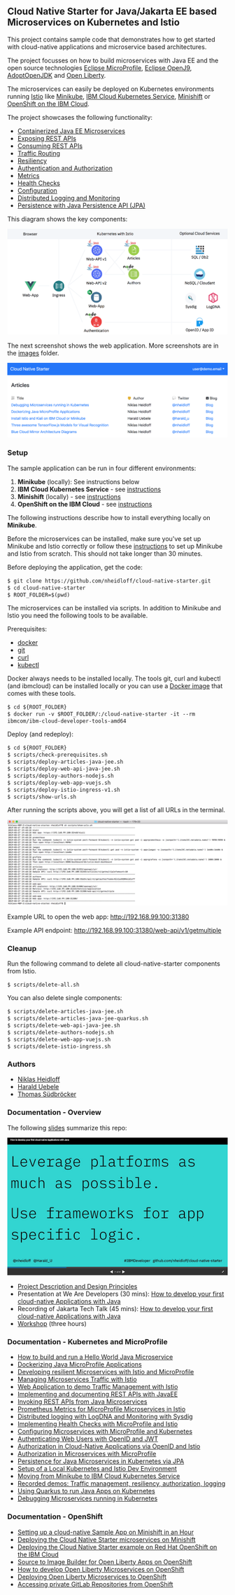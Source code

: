 ## Cloud Native Starter for Java/Jakarta EE based Microservices on Kubernetes and Istio

This project contains sample code that demonstrates how to get started with cloud-native applications and microservice based architectures. 

The project focusses on how to build microservices with Java EE and the open source technologies [Eclipse MicroProfile](https://microprofile.io/), [Eclipse OpenJ9](https://www.eclipse.org/openj9/), [AdoptOpenJDK](https://adoptopenjdk.net/) and [Open Liberty](https://openliberty.io/).

The microservices can easily be deployed on Kubernetes environments running [Istio](https://istio.io/) like [Minikube](https://kubernetes.io/docs/setup/minikube/), [IBM Cloud Kubernetes Service](https://www.ibm.com/cloud/container-service), [Minishift](https://docs.okd.io/latest/minishift/index.html) or [OpenShift on the IBM Cloud](https://cloud.ibm.com/docs/containers?topic=containers-openshift_tutorial).

The project showcases the following functionality:

* [Containerized Java EE Microservices](documentation/DemoJavaImage.md)
* [Exposing REST APIs](documentation/DemoExposeRESTAPIs.md)
* [Consuming REST APIs](documentation/DemoConsumeRESTAPIs.md)
* [Traffic Routing](documentation/DemoTrafficRouting.md)
* [Resiliency](documentation/DemoResiliency.md)
* [Authentication and Authorization](documentation/DemoAuthentication.md)
* [Metrics](documentation/DemoMetrics.md)
* [Health Checks](documentation/DemoHealthCheck.md)
* [Configuration](documentation/DemoConfiguration.md)
* [Distributed Logging and Monitoring](documentation/DemoDistributedLoggingMonitoring.md)
* [Persistence with Java Persistence API (JPA)](documentation/DemoJPA.md)

This diagram shows the key components:

<kbd><img src="images/architecture-2.png" /></kbd>

The next screenshot shows the web application. More screenshots are in the [images](images) folder.

<kbd><img src="images/web-app.png" /></kbd>


### Setup

The sample application can be run in four different environments:

1) **Minikube** (locally): See instructions below
2) **IBM Cloud Kubernetes Service** - see [instructions](documentation/IKSDeployment.md)
3) **Minishift** (locally) - see [instructions](documentation/MinishiftDeployment.md)
4) **OpenShift on the IBM Cloud** - see [instructions](documentation/OpenShiftIKSDeployment.md)

The following instructions describe how to install everything locally on **Minikube**.

Before the microservices can be installed, make sure you've set up Minikube and Istio correctly or follow these [instructions](documentation/SetupLocalEnvironment.md) to set up Minikube and Istio from scratch. This should not take longer than 30 minutes.

Before deploying the application, get the code:

```
$ git clone https://github.com/nheidloff/cloud-native-starter.git
$ cd cloud-native-starter
$ ROOT_FOLDER=$(pwd)
```

The microservices can be installed via scripts. In addition to Minikube and Istio you need the following tools to be available.

Prerequisites:

* [docker](https://docs.docker.com/install/)
* [git](https://git-scm.com/book/en/v2/Getting-Started-Installing-Git)
* [curl](https://curl.haxx.se/download.html)
* [kubectl](https://kubernetes.io/docs/tasks/tools/install-kubectl/)

Docker always needs to be installed locally. The tools git, curl and kubectl (and ibmcloud) can be installed locally or you can use a [Docker image](https://cloud.ibm.com/docs/cli?topic=cloud-cli-using-idt-from-docker) that comes with these tools.

```
$ cd ${ROOT_FOLDER}
$ docker run -v $ROOT_FOLDER/:/cloud-native-starter -it --rm ibmcom/ibm-cloud-developer-tools-amd64
```

Deploy (and redeploy):

```
$ cd ${ROOT_FOLDER}
$ scripts/check-prerequisites.sh
$ scripts/deploy-articles-java-jee.sh
$ scripts/deploy-web-api-java-jee.sh
$ scripts/deploy-authors-nodejs.sh
$ scripts/deploy-web-app-vuejs.sh
$ scripts/deploy-istio-ingress-v1.sh
$ scripts/show-urls.sh
```

After running the scripts above, you will get a list of all URLs in the terminal.

<kbd><img src="images/urls.png" /></kbd>

Example URL to open the web app: http://192.168.99.100:31380

Example API endpoint: http://192.168.99.100:31380/web-api/v1/getmultiple

### Cleanup

Run the following command to delete all cloud-native-starter components from Istio.

```
$ scripts/delete-all.sh
```

You can also delete single components:

```
$ scripts/delete-articles-java-jee.sh
$ scripts/delete-articles-java-jee-quarkus.sh
$ scripts/delete-web-api-java-jee.sh
$ scripts/delete-authors-nodejs.sh
$ scripts/delete-web-app-vuejs.sh
$ scripts/delete-istio-ingress.sh
```

### Authors

* [Niklas Heidloff](https://twitter.com/nheidloff)
* [Harald Uebele](https://twitter.com/harald_u)
* [Thomas Südbröcker](https://twitter.com/tsuedbroecker)


### Documentation - Overview

The following [slides](https://github.com/nheidloff/cloud-native-starter/blob/master/documentation/OneHourTalk.pdf) summarize this repo:

[![Slides](images/slides.png)](documentation/OneHourTalk.pdf)

* [Project Description and Design Principles](http://heidloff.net/article/example-java-app-cloud-kubernetes)
* Presentation at We Are Developers (30 mins): [How to develop your first cloud-native Applications with Java](http://heidloff.net/recording-of-talk-how-to-develop-your-first-cloud-native-applications-with-java/)
* Recording of Jakarta Tech Talk (45 mins): [How to develop your first cloud-native Applications with Java](http://heidloff.net/article/recording-jakarta-tech-talk-how-to-develop-microservices/)
* [Workshop](https://github.com/IBM/cloud-native-starter/tree/master/workshop) (three hours)


### Documentation - Kubernetes and MicroProfile

* [How to build and run a Hello World Java Microservice](http://heidloff.net/article/how-to-build-and-run-a-hello-world-java-microservice/)
* [Dockerizing Java MicroProfile Applications](http://heidloff.net/article/dockerizing-container-java-microprofile)
* [Developing resilient Microservices with Istio and MicroProfile](http://heidloff.net/article/resiliency-microservice-microprofile-java-istio)
* [Managing Microservices Traffic with Istio](https://haralduebele.blog/2019/03/11/managing-microservices-traffic-with-istio/)
* [Web Application to demo Traffic Management with Istio](http://heidloff.net/article/sample-app-manage-microservices-traffic-istio)
* [Implementing and documenting REST APIs with JavaEE](http://heidloff.net/article/rest-apis-microprofile-javaee-jaxrs)
* [Invoking REST APIs from Java Microservices](http://heidloff.net/invoke-rest-apis-java-microprofile-microservice)
* [Prometheus Metrics for MicroProfile Microservices in Istio](http://heidloff.net/article/prometheus-metrics-microprofile-microservices-istio/)
* [Distributed logging with LogDNA and Monitoring with Sysdig](https://haralduebele.blog/2019/04/08/whats-going-on-in-my-cluster/)
* [Implementing Health Checks with MicroProfile and Istio](http://heidloff.net/article/implementing-health-checks-microprofile-istio)
* [Configuring Microservices with MicroProfile and Kubernetes](http://heidloff.net/article/configuring-java-microservices-microprofile-kubernetes/)
* [Authenticating Web Users with OpenID and JWT](http://heidloff.net/article/authenticating-web-users-openid-connect-jwt/)
* [Authorization in Cloud-Native Applications via OpenID and Istio](http://heidloff.net/article/authentication-authorization-openid-connect-istio)
* [Authorization in Microservices with MicroProfile](http://heidloff.net/article/authorization-microservices-java-microprofile/)
* [Persistence for Java Microservices in Kubernetes via JPA](http://heidloff.net/article/persistence-java-microservices-kubernetes-jpa/)
* [Setup of a Local Kubernetes and Istio Dev Environment](http://heidloff.net/article/setup-local-development-kubernetes-istio)
* [Moving from Minikube to IBM Cloud Kubernetes Service](https://haralduebele.blog/2019/04/04/moving-from-minikube-to-ibm-cloud-kubernetes-service/)
* [Recorded demos: Traffic management, resiliency, authorization, logging](http://heidloff.net/article/how-to-develop-your-first-cloud-native-applications-with-java/)
* [Using Quarkus to run Java Apps on Kubernetes](http://heidloff.net/article/quarkus-javaee-microprofile-kubernetes)
* [Debugging Microservices running in Kubernetes](http://heidloff.net/article/debugging-microservices-kubernetes)


### Documentation - OpenShift

* [Setting up a cloud-native Sample App on Minishift in an Hour](http://heidloff.net/article/setup-cloud-native-sample-app-minishift/)
* [Deploying the Cloud Native Starter microservices on Minishift](https://haralduebele.blog/2019/07/03/deploying-the-cloud-native-starter-microservices-on-minishift/)
* [Deploying the Cloud Native Starter example on Red Hat OpenShift on the IBM Cloud](https://haralduebele.blog/2019/07/10/deploying-the-cloud-native-starter-example-on-red-hat-openshift-on-the-ibm-cloud/)
* [Source to Image Builder for Open Liberty Apps on OpenShift](http://heidloff.net/article/source-to-image-builder-open-liberty-openshift/)
* [How to develop Open Liberty Microservices on OpenShift](http://heidloff.net/article/how-to-develop-open-liberty-microservices-openshift/)
* [Deploying Open Liberty Microservices to OpenShift](http://heidloff.net/article/deploying-open-liberty-microservices-openshift/)
* [Accessing private GitLab Repositories from OpenShift](http://heidloff.net/article/accessing-private-gitlab-repositories-from-openshift/)